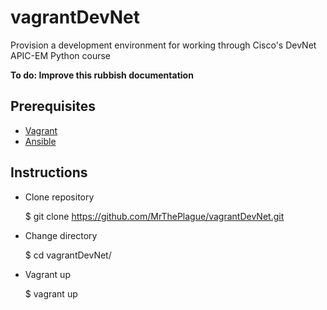 # vagrantDevNet
Provision a development environment for working through Cisco's DevNet APIC-EM Python course

__To do: Improve this rubbish documentation__

## Prerequisites

* [Vagrant](https://vagrantup.com)
* [Ansible](https://ansible.com)

## Instructions

* Clone repository

    $ git clone https://github.com/MrThePlague/vagrantDevNet.git

* Change directory

    $ cd vagrantDevNet/

* Vagrant up

    $ vagrant up
